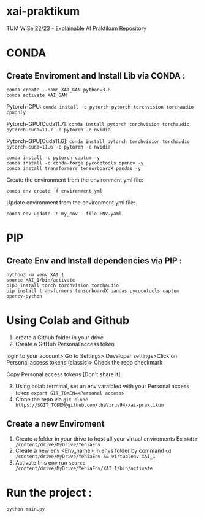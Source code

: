 # xai-praktikum
TUM WiSe 22/23 - Explainable AI Praktikum Repository

# CONDA 
## Create Enviroment and Install Lib via CONDA :

```
conda create --name XAI_GAN python=3.8
conda activate XAI_GAN
```
Pytorch-CPU:
`conda install -c pytorch pytorch torchvision torchaudio cpuonly `

Pytorch-GPU[Cuda11.7]:
`conda install pytorch torchvision torchaudio pytorch-cuda=11.7 -c pytorch -c nvidia`

Pytorch-GPU[Cuda11.6]:
`conda install pytorch torchvision torchaudio pytorch-cuda=11.6 -c pytorch -c nvidia`

```
conda install -c pytorch captum -y
conda install -c conda-forge pycocotools opencv -y 
conda install transformers tensorboardX pandas -y
```

Create the environment from the environment.yml file: 

`conda env create -f environment.yml`

Update environment from the environment.yml file: 

`conda env update -n my_env --file ENV.yaml`


# PIP
## Create Env and Install dependencies via PIP :

```
python3 -m venv XAI_1
source XAI_1/bin/activate
pip3 install torch torchvision torchaudio
pip install transformers tensorboardX pandas pycocotools captum  opencv-python
```

# Using Colab and Github

1. create a Github folder in your drive
2. Create a GitHub Personal access token 

  login to your account> Go to Settings> Developer settings>Click on Personal access tokens (classic)> Check the repo checkmark  
  
  Copy Personal access tokens [Don't share it]
  
3. Using  colab terminal, set an env varaibled with your Personal access token  `export GIT_TOKEN=<Personal access>`
4. Clone the repo via `git clone https://$GIT_TOKEN@github.com/theVirus94/xai-praktikum`

## Create a new Enviroment 
1. Create a folder in your drive to host all your virtual enviroments Ex `mkdir /content/drive/MyDrive/YehiaEnv`
2. Create a new env <Env_name> in  envs folder by command `cd /content/drive/MyDrive/YehiaEnv && virtualenv XAI_1` 
3. Activate this env run `source /content/drive/MyDrive/YehiaEnv/XAI_1/bin/activate`

 #  Run the project : 
``` python main.py ``` 
 

